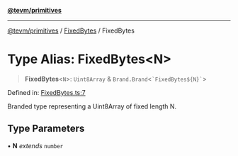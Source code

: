 [**@tevm/primitives**](../../../README.md)

***

[@tevm/primitives](../../../globals.md) / [FixedBytes](../README.md) / FixedBytes

# Type Alias: FixedBytes\<N\>

> **FixedBytes**\<`N`\>: `Uint8Array` & `Brand.Brand`\<`` `FixedBytes${N}` ``\>

Defined in: [FixedBytes.ts:7](https://github.com/evmts/tevm-monorepo/blob/main/packages/primitives/src/FixedBytes.ts#L7)

Branded type representing a Uint8Array of fixed length N.

## Type Parameters

• **N** *extends* `number`
